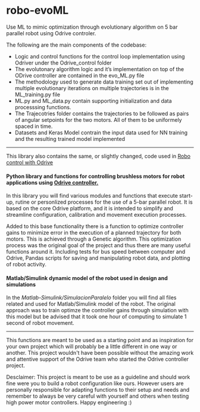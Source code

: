 # robo-evoML
Use ML to mimic optimization through evolutionary algorithm on 5 bar parallel robot using Odrive controler.

The following are the main components of the codebase:

- Logic and control functions for the control loop implementation using Odriver under the Odrive_control folder
- The evolutonary algorithm logic and it’s implementation on top of the ODrive controller are contained in the evo_ML.py file
- The methodology used to generate data training set out of implementing multiple evolutionary iterations on multiple trajectories is in the ML_training.py file
- ML.py and ML_data.py contain supporting initialization and data processsing functions.
- The Trajecotries folder contains the trajectories to be followed as pairs of angular setpoints for the two motors. All of them to be uniformely spaced in time.
- Datasets and Keras Model contrain the input data used for NN training and the resulting trained model implemented


***

This library also contains the same, or slightly changed, code used in [Robo control with Odrive](https://github.com/valenmgama/robo-control)

#### Python library and functions for controlling brushless motors for robot applications using [Odrive controller.](https://www.semanticscholar.org/paper/Development-of-a-Five-Bar-Parallel-Robot-With-Large-Campos-Bourbonnais/4f945b3db879c18c8fdf2b01860d8a9b2f9a274d?p2df)
In this library you will find various modules and functions that execute start-up, rutine or personlized processes for the use of a 5-bar parallel robot. It is based on the core Odrive platform, and it is intended to simplify and streamline configuration, calibration and movement execution processes.

Added to this base functionality there is a function to optimize controller gains to minimize error in the execution of a planned trajectory for both motors. This is achieved through a Genetic algorithm. This optimization process was the original goal of the project and thus there are many useful functions around it. 
Including tests for bus speed between computer and Odrive, Pandas scripts for saving and manipulating robot data, and plotting of robot activity.

#### Matlab/Simulink dynamic model of the robot used in design and simulations
In the _Matlab-Simulink/SimulacionParalelo_ folder you will find all files related and used for Matlab/Simulink model of the robot. The original approach was to train optimze the controller gains through simulation with this model but be advised that it took one hour of computing to simulate 1 second of robot movement.

---

This functions are meant to be used as a starting point and as inspiration for your own project which will probably be a little different in one way or another. This project wouldn't have been possible without the amazing work and attentive support of the Odrive team who started the Odrive controller project.

Desclaimer: This project is meant to be use as a guideline and should work fine were you to build a robot configuration like ours. However users are personally responsible for adapting functions to their setup and needs and remember to always be very careful with yourself and others when testing high power motor controllers. Happy engineering :)
